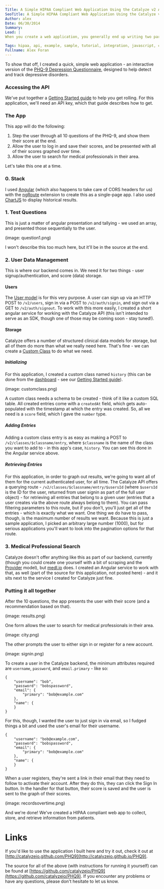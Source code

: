 ```yaml
---
Title: A Simple HIPAA Compliant Web Application Using the Catalyze v2 API
SeoTitle: A Simple HIPAA Compliant Web Application Using the Catalyze v2 API
Author: alex
Date: 06/30/2014
Summary: 
Lead: |
When you create a web application, you generally end up writing two parts - the web frontend, and a backend to power it. The backend is responsible for storing data and authenticating users, and can be quite a pain to put together and maintain. We have good news - **the Catalyze HIPAA compliant API can serve as your entire backend**. It's a REST API, meaning that it's quite painless for you to use.

Tags: hipaa, api, example, sample, tutorial, integration, javascript, code
Fullname: Alex Foran
---
```

To show that off, I created a quick, simple web application - an interactive version of the [PHQ-9 Depression Questionnaire](http://www.integration.samhsa.gov/images/res/PHQ%20-%20Questions.pdf), designed to help detect and track depressive disorders.

### Accessing the API

We've put together a [Getting Started guide](https://docs.catalyze.io/guides/api/latest/getting_started/README.html) to help you get rolling. For this application, we'll need an API key, which that guide describes how to get.

### The App

This app will do the following:

1. Step the user through all 10 questions of the PHQ-9, and show them their score at the end.
2. Allow the user to log in and save their scores, and be presented with all of their scores graphed over time.
3. Allow the user to search for medical professionals in their area.

Let's take this one at a time.

### 0. Stack

I used [Angular](https://angularjs.org/) (which also happens to take care of CORS headers for us)  with the [ngRoute](https://docs.angularjs.org/api/ngRoute) extension to create this as a single-page app. I also used [ChartJS](http://chartjs.org/) to display historical results.

### 1. Test Questions

This is just a matter of angular presentation and tallying - we used an array, and presented those sequentially to the user.

<script src="https://gist.github.com/forana/24d2f7d1a3df9bbf5ec8.js"></script>

(image: question1.png)

I won't describe this too much here, but it'll be in the source at the end.

### 2. User Data Management

This is where our backend comes in. We need it for two things - user signup/authentication, and score (data) storage.

#### Users

The [User model](https://docs.catalyze.io/#users) is for this very purpose. A user can sign up via an HTTP POST to `/v2/users`, sign in via a POST to `/v2/auth/signin`, and sign out via a GET to `/v2/auth/signout`. To work with this more easily, I created a short angular service for working with the Catalyze API (this isn't intended to serve as an SDK, though one of those may be coming soon - stay tuned!).

<script src="https://gist.github.com/forana/73f091c7df60cee07916.js"></script>

#### Storage

Catalyze offers a number of structured clinical data models for storage, but all of them do more than what we really need here. That's fine - we can create a [Custom Class](https://docs.catalyze.io/#custom-classes) to do what we need.

##### Initializing

For this application, I created a custom class named `history` (this can be done from the [dashboard](https://dashboard.catalyze.io/) - see our [Getting Started guide](https://docs.catalyze.io/guides/api/latest/getting_started/README.html)).

(image: customclass.png)

A custom class needs a schema to be created - think of it like a custom SQL table. All created entries come with a `createdAt` field, which gets auto-populated with the timestamp at which the entry was created. So, all we need is a `score` field, which I gave the `number` type.

##### Adding Entries

Adding a custom class entry is as easy as making a POST to `/v2/classes/$classname/entry`, where `$classname` is the name of the class you want to add to - in this app's case, `history`. You can see this done in the Angular service above.

##### Retrieving Entries

For this application, in order to graph out results, we're going to want all of them for the current authenticated user, for all time. The Catalyze API offers a querying route - `/v2/classes/$classname/entry/$usersId` (where `$usersId` is the ID for the user, returned from user signin as part of the full user object) - for retrieving all entries that belong to a given user (entries that a user creates via the above route always belong to them). You can pass filtering parameters to this route, but if you don't, you'll just get all of the entries - which is exactly what we want. One thing we do have to pass, though, is the maximum number of results we want. Because this is just a sample application, I picked an arbitrary large number (1000), but for serious applications you'll want to look into the pagination options for that route.

### 3. Medical Professional Search

Catalyze doesn't offer anything like this as part of our backend, currently (though you could create one yourself with a bit of scraping and the [Provider](https://docs.catalyze.io/#providers) model), but [medl.io](http://medl.io) does. I created an Angular service to work with that, as well (part of the source for this application, not posted here) - and it sits next to the service I created for Catalyze just fine.

### Putting it all together

After the 10 questions, the app presents the user with their score (and a recommendation based on that).

(image: results.png)

One form allows the user to search for medical professionals in their area.

(image: city.png)

The other prompts the user to either sign in or register for a new account.

(image: signin.png)

To create a user in the Catalyze backend, the minimum attributes required are `username`, `password`, and `email.primary` - like so:

```
{
    "username": "bob", 
    "password": "bobspassword", 
    "email": {
        "primary": "bob@example.com"
    }, 
    "name": {
    }
}
```

For this, though, I wanted the user to just sign in via email, so I fudged things a bit and used the user's email for their username.

```
{
    "username": "bob@example.com", 
    "password": "bobspassword", 
    "email": {
        "primary": "bob@example.com"
    }, 
    "name": {
    }
}
```

When a user registers, they're sent a link in their email that they need to follow to activate their account. After they do this, they can click the Sign In button. In the handler for that button, their score is saved and the user is sent to the graph of their scores.

(image: recordsovertime.png)

And we're done! We've created a HIPAA compliant web app to collect, store, and retrieve information from patients.

# Links

If you'd like to use the application I built here and try it out, check it out at [http://catalyzeio.github.com/PHQ9](http://catalyzeio.github.io/PHQ9).

The source for all of the above (with instructions for running it yourself) can be found at [https://github.com/catalyzeio/PHQ9](https://github.com/catalyzeio/PHQ9). If you encounter any problems or have any questions, please don't hesitate to let us know.

